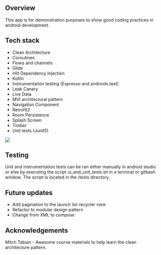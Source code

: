 
## Overview

This app is for demonstration purposes to show good coding practices in android development.

## Tech stack

* Clean Architecture
* Coroutines
* Flows and channels
* Glide
* Hilt Dependency Injection
* Kotlin
* Instrumentation testing (Espresso and androidx.test)
* Leak Canary
* Live Data
* MVI architectural pattern
* Navigation Component
* Retrofit2
* Room Persistence
* Splash Screen
* Timber
* Unit tests (Junit5)

![](images/clean_architecture.png)


## Testing

Unit and instrumentation tests can be ran either manually in android studio or else by executing the script ui_and_unit_tests.sh in a terminal or gitbash window. The script is located in the /tests directory.


## Future updates

* Add pagination to the launch list recycler view
* Refactor to modular design pattern
* Change from XML to compose


## Acknowledgements

Mitch Tabian - Awesome course materials to help learn the clean architecture pattern.
